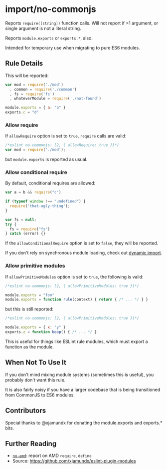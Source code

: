 # import/no-commonjs

<!-- end auto-generated rule header -->

Reports `require([string])` function calls. Will not report if >1 argument,
or single argument is not a literal string.

Reports `module.exports` or `exports.*`, also.

Intended for temporary use when migrating to pure ES6 modules.

## Rule Details

This will be reported:

```js
var mod = require('./mod')
  , common = require('./common')
  , fs = require('fs')
  , whateverModule = require('./not-found')

module.exports = { a: "b" }
exports.c = "d"
```

### Allow require

If `allowRequire` option is set to `true`, `require` calls are valid:

```js
/*eslint no-commonjs: [2, { allowRequire: true }]*/
var mod = require('./mod');
```

but `module.exports` is reported as usual.

### Allow conditional require

By default, conditional requires are allowed:

```js
var a = b && require("c")

if (typeof window !== "undefined") {
  require('that-ugly-thing');
}

var fs = null;
try {
  fs = require("fs")
} catch (error) {}
```

If the `allowConditionalRequire` option is set to `false`, they will be reported.

If you don't rely on synchronous module loading, check out [dynamic import](https://github.com/airbnb/babel-plugin-dynamic-import-node).

### Allow primitive modules

If `allowPrimitiveModules` option is set to `true`, the following is valid:

```js
/*eslint no-commonjs: [2, { allowPrimitiveModules: true }]*/

module.exports = "foo"
module.exports = function rule(context) { return { /* ... */ } }
```

but this is still reported:

```js
/*eslint no-commonjs: [2, { allowPrimitiveModules: true }]*/

module.exports = { x: "y" }
exports.z = function boop() { /* ... */ }
```

This is useful for things like ESLint rule modules, which must export a function as
the module.

## When Not To Use It

If you don't mind mixing module systems (sometimes this is useful), you probably
don't want this rule.

It is also fairly noisy if you have a larger codebase that is being transitioned
from CommonJS to ES6 modules.

## Contributors

Special thanks to @xjamundx for donating the module.exports and exports.* bits.

## Further Reading

 - [`no-amd`](no-amd.md): report on AMD `require`, `define`
 - Source: <https://github.com/xjamundx/eslint-plugin-modules>
